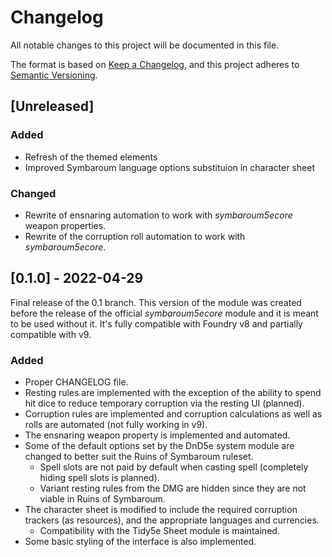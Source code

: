 # Changelog
All notable changes to this project will be documented in this file.

The format is based on [Keep a Changelog](https://keepachangelog.com/en/1.0.0/),
and this project adheres to [Semantic Versioning](https://semver.org/spec/v2.0.0.html).

## [Unreleased]
### Added
- Refresh of the themed elements
- Improved Symbaroum language options substituion in character sheet
### Changed
- Rewrite of ensnaring automation to work with *symbaroum5ecore* weapon properties.
- Rewrite of the corruption roll automation to work with *symbaroum5ecore*.
## [0.1.0] - 2022-04-29
Final release of the 0.1 branch. This version of the module was created before the release of the official *symbaroum5ecore* module and it is meant to be used without it. It's fully compatible with Foundry v8 and partially compatible with v9.
### Added
- Proper CHANGELOG file.
- Resting rules are implemented with the exception of the ability to spend hit dice to reduce temporary corruption via the resting UI (planned).
- Corruption rules are implemented and corruption calculations as well as rolls are automated (not fully working in v9).
- The ensnaring weapon property is implemented and automated.
- Some of the default options set by the DnD5e system module are changed to better suit the Ruins of Symbaroum ruleset.
  - Spell slots are not paid by default when casting spell (completely hiding spell slots is planned).
  - Variant resting rules from the DMG are hidden since they are not viable in Ruins of Symbaroum.
- The character sheet is modified to include the required corruption trackers (as resources), and the appropriate languages and currencies.
  - Compatibility with the Tidy5e Sheet module is maintained.
- Some basic styling of the interface is also implemented.